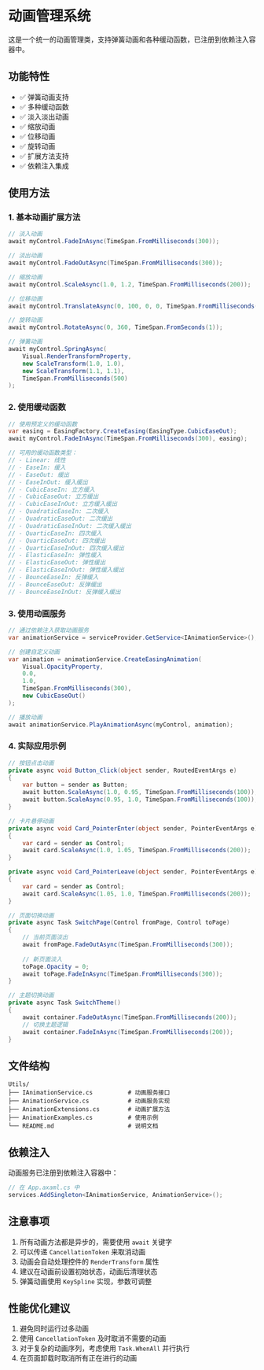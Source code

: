 # 动画管理系统

这是一个统一的动画管理类，支持弹簧动画和各种缓动函数，已注册到依赖注入容器中。

## 功能特性

- ✅ 弹簧动画支持
- ✅ 多种缓动函数
- ✅ 淡入淡出动画
- ✅ 缩放动画
- ✅ 位移动画
- ✅ 旋转动画
- ✅ 扩展方法支持
- ✅ 依赖注入集成

## 使用方法

### 1. 基本动画扩展方法

```csharp
// 淡入动画
await myControl.FadeInAsync(TimeSpan.FromMilliseconds(300));

// 淡出动画
await myControl.FadeOutAsync(TimeSpan.FromMilliseconds(300));

// 缩放动画
await myControl.ScaleAsync(1.0, 1.2, TimeSpan.FromMilliseconds(200));

// 位移动画
await myControl.TranslateAsync(0, 100, 0, 0, TimeSpan.FromMilliseconds(300));

// 旋转动画
await myControl.RotateAsync(0, 360, TimeSpan.FromSeconds(1));

// 弹簧动画
await myControl.SpringAsync(
    Visual.RenderTransformProperty,
    new ScaleTransform(1.0, 1.0),
    new ScaleTransform(1.1, 1.1),
    TimeSpan.FromMilliseconds(500)
);
```

### 2. 使用缓动函数

```csharp
// 使用预定义的缓动函数
var easing = EasingFactory.CreateEasing(EasingType.CubicEaseOut);
await myControl.FadeInAsync(TimeSpan.FromMilliseconds(300), easing);

// 可用的缓动函数类型：
// - Linear: 线性
// - EaseIn: 缓入
// - EaseOut: 缓出
// - EaseInOut: 缓入缓出
// - CubicEaseIn: 立方缓入
// - CubicEaseOut: 立方缓出
// - CubicEaseInOut: 立方缓入缓出
// - QuadraticEaseIn: 二次缓入
// - QuadraticEaseOut: 二次缓出
// - QuadraticEaseInOut: 二次缓入缓出
// - QuarticEaseIn: 四次缓入
// - QuarticEaseOut: 四次缓出
// - QuarticEaseInOut: 四次缓入缓出
// - ElasticEaseIn: 弹性缓入
// - ElasticEaseOut: 弹性缓出
// - ElasticEaseInOut: 弹性缓入缓出
// - BounceEaseIn: 反弹缓入
// - BounceEaseOut: 反弹缓出
// - BounceEaseInOut: 反弹缓入缓出
```

### 3. 使用动画服务

```csharp
// 通过依赖注入获取动画服务
var animationService = serviceProvider.GetService<IAnimationService>();

// 创建自定义动画
var animation = animationService.CreateEasingAnimation(
    Visual.OpacityProperty,
    0.0,
    1.0,
    TimeSpan.FromMilliseconds(300),
    new CubicEaseOut()
);

// 播放动画
await animationService.PlayAnimationAsync(myControl, animation);
```

### 4. 实际应用示例

```csharp
// 按钮点击动画
private async void Button_Click(object sender, RoutedEventArgs e)
{
    var button = sender as Button;
    await button.ScaleAsync(1.0, 0.95, TimeSpan.FromMilliseconds(100));
    await button.ScaleAsync(0.95, 1.0, TimeSpan.FromMilliseconds(100));
}

// 卡片悬停动画
private async void Card_PointerEnter(object sender, PointerEventArgs e)
{
    var card = sender as Control;
    await card.ScaleAsync(1.0, 1.05, TimeSpan.FromMilliseconds(200));
}

private async void Card_PointerLeave(object sender, PointerEventArgs e)
{
    var card = sender as Control;
    await card.ScaleAsync(1.05, 1.0, TimeSpan.FromMilliseconds(200));
}

// 页面切换动画
private async Task SwitchPage(Control fromPage, Control toPage)
{
    // 当前页面淡出
    await fromPage.FadeOutAsync(TimeSpan.FromMilliseconds(300));
    
    // 新页面淡入
    toPage.Opacity = 0;
    await toPage.FadeInAsync(TimeSpan.FromMilliseconds(300));
}

// 主题切换动画
private async Task SwitchTheme()
{
    await container.FadeOutAsync(TimeSpan.FromMilliseconds(200));
    // 切换主题逻辑
    await container.FadeInAsync(TimeSpan.FromMilliseconds(200));
}
```

## 文件结构

```
Utils/
├── IAnimationService.cs          # 动画服务接口
├── AnimationService.cs           # 动画服务实现
├── AnimationExtensions.cs        # 动画扩展方法
├── AnimationExamples.cs          # 使用示例
└── README.md                     # 说明文档
```

## 依赖注入

动画服务已注册到依赖注入容器中：

```csharp
// 在 App.axaml.cs 中
services.AddSingleton<IAnimationService, AnimationService>();
```

## 注意事项

1. 所有动画方法都是异步的，需要使用 `await` 关键字
2. 可以传递 `CancellationToken` 来取消动画
3. 动画会自动处理控件的 `RenderTransform` 属性
4. 建议在动画前设置初始状态，动画后清理状态
5. 弹簧动画使用 `KeySpline` 实现，参数可调整

## 性能优化建议

1. 避免同时运行过多动画
2. 使用 `CancellationToken` 及时取消不需要的动画
3. 对于复杂的动画序列，考虑使用 `Task.WhenAll` 并行执行
4. 在页面卸载时取消所有正在进行的动画
